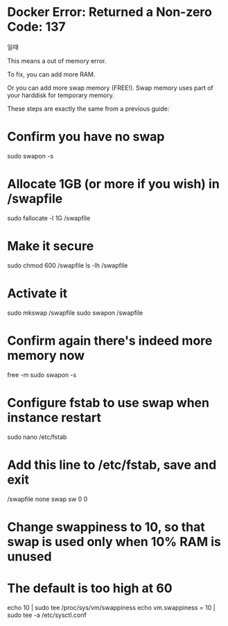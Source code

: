 # Docker Error: Returned a Non-zero Code: 137
일때

This means a out of memory error.

To fix, you can add more RAM.

Or you can add more swap memory (FREE!). Swap memory uses part of your harddisk for temporary memory.

These steps are exactly the same from a previous guide:

# Confirm you have no swap
sudo swapon -s

# Allocate 1GB (or more if you wish) in /swapfile
sudo fallocate -l 1G /swapfile

# Make it secure
sudo chmod 600 /swapfile
ls -lh /swapfile

# Activate it
sudo mkswap /swapfile
sudo swapon /swapfile

# Confirm again there's indeed more memory now
free -m
sudo swapon -s

# Configure fstab to use swap when instance restart
sudo nano /etc/fstab

# Add this line to /etc/fstab, save and exit
/swapfile   none    swap    sw    0   0

# Change swappiness to 10, so that swap is used only when 10% RAM is unused
# The default is too high at 60
echo 10 | sudo tee /proc/sys/vm/swappiness
echo vm.swappiness = 10 | sudo tee -a /etc/sysctl.conf